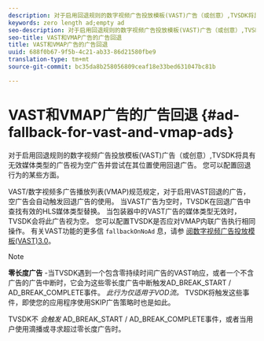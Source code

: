 ```yaml
---
description: 对于启用回退规则的数字视频广告投放模板(VAST)广告（或创意）,TVSDK将具有无效媒体类型的广告视为空广告并尝试在其位置使用回退广告。 您可以配置回退行为的某些方面。
keywords: zero length ad;empty ad
seo-description: 对于启用回退规则的数字视频广告投放模板(VAST)广告（或创意）,TVSDK将具有无效媒体类型的广告视为空广告并尝试在其位置使用回退广告。 您可以配置回退行为的某些方面。
seo-title: VAST和VMAP广告的广告回退
title: VAST和VMAP广告的广告回退
uuid: 688f0b67-9f5b-4c21-ab33-86d21580fbe9
translation-type: tm+mt
source-git-commit: bc35da8b258056809ceaf18e33bed631047bc81b

---
```



# VAST和VMAP广告的广告回退 {#ad-fallback-for-vast-and-vmap-ads}

对于启用回退规则的数字视频广告投放模板(VAST)广告（或创意）,TVSDK将具有无效媒体类型的广告视为空广告并尝试在其位置使用回退广告。 您可以配置回退行为的某些方面。

VAST/数字视频多广告播放列表(VMAP)规范规定，对于启用VAST回退的广告，空广告会自动触发回退广告的使用。 当VAST广告为空时，TVSDK在回退广告中查找有效的HLS媒体类型替换。 当包装器中的VAST广告的媒体类型无效时，TVSDK会将此广告视为空。 您可以配置TVSDK是否应对VMAP内联广告执行相同操作。 有关VAST功能的更多信 `fallbackOnNoAd` 息，请参 [阅数字视频广告投放模板(VAST)3.0](https://www.iab.net/guidelines/508676/digitalvideo/vsuite/vast)。

>[!NOTE]
>
>**零长度广告** -当TVSDK遇到一个包含零持续时间广告的VAST响应，或者一个不含广告的广告中断时，它会为这些零长度广告中断触发AD_BREAK_START / AD_BREAK_COMPLETE事件。 *此行为仅适用于VOD流。* TVSDK将触发这些事件，即使您的应用程序使用SKIP广告策略时也是如此。
>
>TVSDK不 *会触发* AD_BREAK_START / AD_BREAK_COMPLETE事件，或者当用户使用滴播或寻求超过零长度广告时。